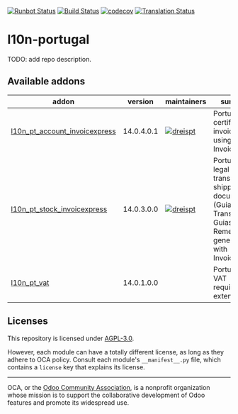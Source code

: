 [![Runbot Status](https://runbot.odoo-community.org/runbot/badge/flat/171/14.0.svg)](https://runbot.odoo-community.org/runbot/repo/github-com-oca-l10n-portugal-171)
[![Build Status](https://travis-ci.com/OCA/l10n-portugal.svg?branch=14.0)](https://travis-ci.com/OCA/l10n-portugal)
[![codecov](https://codecov.io/gh/OCA/l10n-portugal/branch/14.0/graph/badge.svg)](https://codecov.io/gh/OCA/l10n-portugal)
[![Translation Status](https://translation.odoo-community.org/widgets/l10n-portugal-14-0/-/svg-badge.svg)](https://translation.odoo-community.org/engage/l10n-portugal-14-0/?utm_source=widget)

<!-- /!\ do not modify above this line -->

# l10n-portugal

TODO: add repo description.

<!-- /!\ do not modify below this line -->

<!-- prettier-ignore-start -->

[//]: # (addons)

Available addons
----------------
addon | version | maintainers | summary
--- | --- | --- | ---
[l10n_pt_account_invoicexpress](l10n_pt_account_invoicexpress/) | 14.0.4.0.1 | [![dreispt](https://github.com/dreispt.png?size=30px)](https://github.com/dreispt) | Portuguese certified invoices using InvoiceXpress
[l10n_pt_stock_invoicexpress](l10n_pt_stock_invoicexpress/) | 14.0.3.0.0 | [![dreispt](https://github.com/dreispt.png?size=30px)](https://github.com/dreispt) | Portuguese legal transport and shipping documents (Guias de Transporte e Guias de Remessa) generated with InvoiceXpress
[l10n_pt_vat](l10n_pt_vat/) | 14.0.1.0.0 |  | Portuguese VAT requirements extensions

[//]: # (end addons)

<!-- prettier-ignore-end -->

## Licenses

This repository is licensed under [AGPL-3.0](LICENSE).

However, each module can have a totally different license, as long as they adhere to OCA
policy. Consult each module's `__manifest__.py` file, which contains a `license` key
that explains its license.

----

OCA, or the [Odoo Community Association](http://odoo-community.org/), is a nonprofit
organization whose mission is to support the collaborative development of Odoo features
and promote its widespread use.
